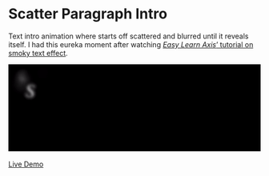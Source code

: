# Scatter Paragraph Intro
Text intro animation where starts off scattered and blurred until it reveals itself. I had this eureka moment after watching [*Easy Learn Axis*’ tutorial on smoky text effect](https://youtube.com/shorts/pcrENJ5bSYc?feature=share).

![a header and a paragraph that reveals like a ghost](https://raw.githubusercontent.com/pleasedonotdisturb/scatter-paragraph-intro/main/demo-preview-spi.gif)

[Live Demo](https://codepen.io/pleasedonotdisturb/pen/XWxZqPJ)
